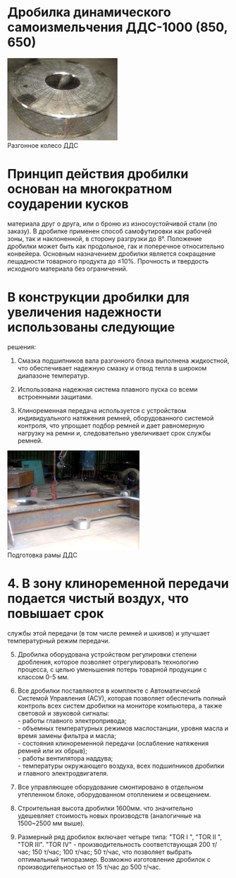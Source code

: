 # Дробилка динамического самоизмельчения ДДС-1000 (850, 650)

![](/pic/ddc_1.jpg)  
Разгонное колесо ДДС

#  Принцип действия дробилки основан на многократном соударении кусков
материала друг о друга, или о броню из износоустойчивой стали (по заказу). В
дробилке применен способ самофутировки как рабочей зоны, так и наклоненной, в
сторону разгрузки до 8°. Положение дробилки может быть как продольное, гак и
поперечное относительно конвейера. Основным назначением дробилки является
сокращение лещадности товарного продукта до ≤10%. Прочность и твердость
исходного материала без ограничений.

#  В конструкции дробилки для увеличения надежности использованы следующие
решения:  
  
1. Смазка подшипников вала разгонного блока выполнена жидкостной, что обеспечивает надежную смазку и отвод тепла в широком диапазоне температур.  
  
2. Использована надежная система плавного пуска со всеми встроенными защитами.  
  
3. Клиноременная передача используется с устройством индивидуального натяжения ремней, оборудованного системой контроля, что упрощает подбор ремней и дает равномерную нагрузку на ремни и, следовательно увеличивает срок службы ремней. 

![](/pic/ddc_2.jpg)  
Подготовка рамы ДДС

#  4. В зону клиноременной передачи подается чистый воздух, что повышает срок
службы этой передачи (в том числе ремней и шкивов) и улучшает температурный
режим передачи.  
  
5. Дробилка оборудована устройством регулировки степени дробления, которое позволяет отрегулировать технологию процесса, с целью уменьшения потерь товарной продукции с классом 0-5 мм.  
  
6. Все дробилки поставляются в комплекте с Автоматической Системой Управления (АСУ), которая позволяет обеспечить полный контроль всех систем дробилки на мониторе компьютера, а также световой и звуковой сигналы:  
\- работы главного электропривода;  
\- объемных температурных режимов маслостанции, уровня масла и время замены
фильтра и масла;  
\- состояния клиноременной передачи (ослабление натяжения ремней или их
обрыв);  
\- работы вентилятора наддува;  
\- температуры окружающего воздуха, всех подшипников дробилки и главного
электродвигателя.  
  
7. Все управляющее оборудование смонтировано в отдельном утепленном блоке, оборудованном отоплением и освещением.  
  
8. Строительная высота дробилки 1600мм. что значительно удешевляет стоимость новых производств (аналогичные на 1500~2500 мм выше).  
  
9. Размерный ряд дробилок включает четыре типа: "TOR I ", "TOR II ", "TOR III". "TOR IV" - производительность соответствующая 200 т/час; 150 т/час; 100 т/час; 50 т/час, что позволяет выбрать оптимальный типоразмер. Возможно изготовление дробилок с производительностью от 15 т/час до 500 т/час. 

